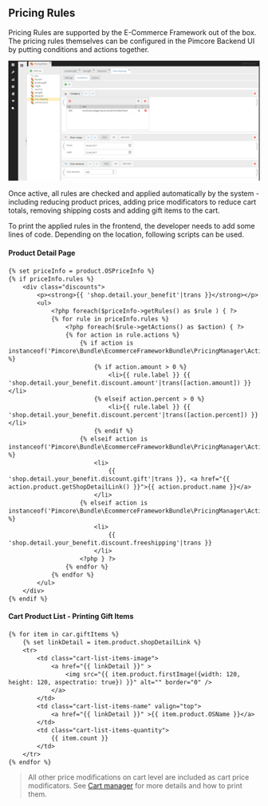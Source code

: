 ## Pricing Rules
Pricing Rules are supported by the E-Commerce Framework out of the box. The pricing rules themselves can be configured 
in the Pimcore Backend UI by putting conditions and actions together. 

![Pricing Rules](../../img/pricing-rules.jpg)

Once active, all rules are checked and applied automatically by the system - including reducing product prices, adding 
price modificators to reduce cart totals, removing shipping costs and adding gift items to the cart. 

To print the applied rules in the frontend, the developer needs to add some lines of code. Depending on the location, 
following scripts can be used. 


#### Product Detail Page
```twig
{% set priceInfo = product.OSPriceInfo %}
{% if priceInfo.rules %}
	<div class="discounts">
		<p><strong>{{ 'shop.detail.your_benefit'|trans }}</strong></p>
		<ul>
			<?php foreach($priceInfo->getRules() as $rule ) { ?>
            {% for rule in priceInfo.rules %}
				<?php foreach($rule->getActions() as $action) { ?>
                {% for action in rule.actions %}
                    {% if action is instanceof('Pimcore\Bundle\EcommerceFrameworkBundle\PricingManager\Action\ProductDiscount') %}
                        {% if action.amount > 0 %}
							<li>{{ rule.label }} {{ 'shop.detail.your_benefit.discount.amount'|trans([action.amount]) }}</li>
                        {% elseif action.percent > 0 %} 
							<li>{{ rule.label }} {{ 'shop.detail.your_benefit.discount.percent'|trans([action.percent]) }}</li>
						{% endif %}
					{% elseif action is instanceof('Pimcore\Bundle\EcommerceFrameworkBundle\PricingManager\Action\GiftInterface') %}
                        <li>
                            {{ 'shop.detail.your_benefit.discount.gift'|trans }}, <a href="{{ action.product.getShopDetailLink() }}">{{ action.product.name }}</a>
                        </li>
                    {% elseif action is instanceof('Pimcore\Bundle\EcommerceFrameworkBundle\PricingManager\Action\FreeShipping') %}
						<li>
							{{ 'shop.detail.your_benefit.discount.freeshipping'|trans }}
						</li>
					<?php } ?>
				{% endfor %}
			{% endfor %}
		</ul>
	</div>
{% endif %}
```


#### Cart Product List - Printing Gift Items
```twig
{% for item in car.giftItems %}
    {% set linkDetail = item.product.shopDetailLink %}
	<tr>
		<td class="cart-list-items-image">
			<a href="{{ linkDetail }}" >
				<img src="{{ item.product.firstImage({width: 120, height: 120, aspectratio: true}) }}" alt="" border="0" />
			</a>
		</td>
		<td class="cart-list-items-name" valign="top">
			<a href="{{ linkDetail }}" >{{ item.product.OSName }}</a>
		</td>
		<td class="cart-list-items-quantity">
            {{ item.count }}
		</td>
	</tr>
{% endfor %}
```

> All other price modifications on cart level are included as cart price modificators. 
> See [Cart manager](../11_Cart_Manager.md) for more details and how to print them. 
